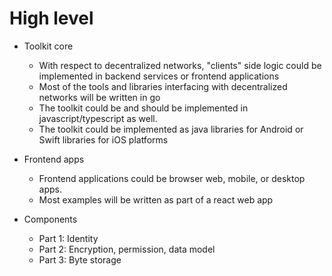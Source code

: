
# High level 

- Toolkit core
  - With respect to decentralized networks, "clients" side logic could be implemented in backend services or frontend applications
  - Most of the tools and libraries interfacing with decentralized networks will be written in go 
  - The toolkit could be and should be implemented in javascript/typescript as well.
  - The toolkit could be implemented as java libraries for Android or Swift libraries for iOS platforms 
- Frontend apps
  - Frontend applications could be browser web, mobile, or desktop apps.
  - Most examples will be written as part of a react web app


- Components 
  - Part 1: Identity
  - Part 2: Encryption, permission, data model
  - Part 3: Byte storage

